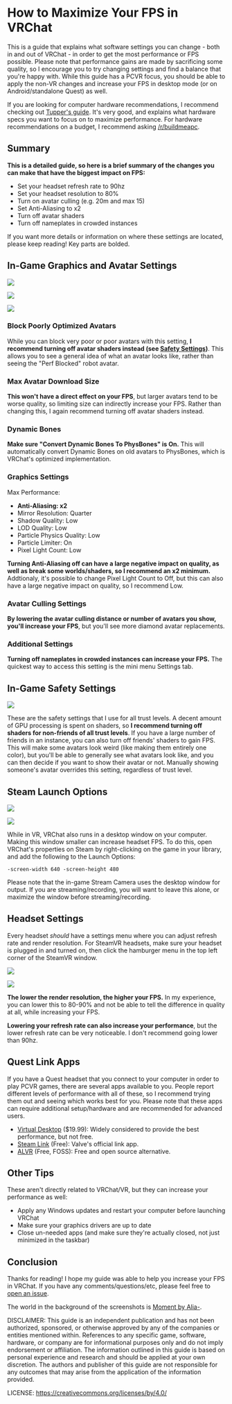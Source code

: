 # How to Maximize Your FPS in VRChat

This is a guide that explains what software settings you can change - both in and out of VRChat - in order to get the most performance or FPS possible. Please note that performance gains are made by sacrificing some quality, so I encourage you to try changing settings and find a balance that you're happy with. While this guide has a PCVR focus, you should be able to apply the non-VR changes and increase your FPS in desktop mode (or on Android/standalone Quest) as well.

If you are looking for computer hardware recommendations, I recommend checking out [Tupper's guide](https://tupper.notion.site/The-Current-Best-PC-For-VRChat-0636cbf57062499e80f02554afda2be4). It's very good, and explains what hardware specs you want to focus on to maximize performance. For hardware recommendations on a budget, I recommend asking [/r/buildmeapc](https://reddit.com/r/buildmeapc/).

## Summary
**This is a detailed guide, so here is a brief summary of the changes you can make that have the biggest impact on FPS:**
- Set your headset refresh rate to 90hz
- Set your headset resolution to 80%
- Turn on avatar culling (e.g. 20m and max 15)
- Set Anti-Aliasing to x2
- Turn off avatar shaders
- Turn off nameplates in crowded instances

If you want more details or information on where these settings are located, please keep reading! Key parts are bolded.

## In-Game Graphics and Avatar Settings

![](images/settings_graphics_1.png)

![](images/settings_graphics_2.png)

![](images/settings_avatars_1.png)

### Block Poorly Optimized Avatars
While you can block very poor or poor avatars with this setting, **I recommend turning off avatar shaders instead (see [Safety Settings](#in-game-safety-settings))**. This allows you to see a general idea of what an avatar looks like, rather than seeing the "Perf Blocked" robot avatar.

### Max Avatar Download Size
**This won't have a direct effect on your FPS**, but larger avatars tend to be worse quality, so limiting size can indirectly increase your FPS. Rather than changing this, I again recommend turning off avatar shaders instead.

### Dynamic Bones
**Make sure "Convert Dynamic Bones To PhysBones" is On.** This will automatically convert Dynamic Bones on old avatars to PhysBones, which is VRChat's optimized implementation.

### Graphics Settings
Max Performance:
- **Anti-Aliasing: x2**
- Mirror Resolution: Quarter
- Shadow Quality: Low
- LOD Quality: Low
- Particle Physics Quality: Low
- Particle Limiter: On
- Pixel Light Count: Low

**Turning Anti-Aliasing off can have a large negative impact on quality, as well as break some worlds/shaders, so I recommend an x2 minimum.** Addtionaly, it's possible to change Pixel Light Count to Off, but this can also have a large negative impact on quality, so I recommend Low.

### Avatar Culling Settings

**By lowering the avatar culling distance or number of avatars you show, you'll increase your FPS**, but you'll see more diamond avatar replacements.

### Additional Settings

**Turning off nameplates in crowded instances can increase your FPS.** The quickest way to access this setting is the mini menu Settings tab.

## In-Game Safety Settings

![](images/settings_safety_1.png)

These are the safety settings that I use for all trust levels. A decent amount of GPU processing is spent on shaders, so **I recommend turning off shaders for non-friends of all trust levels**. If you have a large number of friends in an instance, you can also turn off friends' shaders to gain FPS. This will make some avatars look weird (like making them entirely one color), but you'll be able to generally see what avatars look like, and you can then decide if you want to show their avatar or not. Manually showing someone's avatar overrides this setting, regardless of trust level.

## Steam Launch Options

![](images/launch_options_1.png)

![](images/launch_options_2.png)

While in VR, VRChat also runs in a desktop window on your computer. Making this window smaller can increase headset FPS. To do this, open VRChat's properties on Steam by right-clicking on the game in your library, and add the following to the Launch Options:

```-screen-width 640 -screen-height 480```

Please note that the in-game Stream Camera uses the desktop window for output. If you are streaming/recording, you will want to leave this alone, or maximize the window before streaming/recording.

## Headset Settings

Every headset *should* have a settings menu where you can adjust refresh rate and render resolution. For SteamVR headsets, make sure your headset is plugged in and turned on, then click the hamburger menu in the top left corner of the SteamVR window.

![](images/steamvr_1.png)

![](images/steamvr_2.png)

**The lower the render resolution, the higher your FPS.** In my experience, you can lower this to 80-90% and not be able to tell the difference in quality at all, while increasing your FPS.

**Lowering your refresh rate can also increase your performance**, but the lower refresh rate can be very noticeable. I don't recommend going lower than 90hz.

## Quest Link Apps

If you have a Quest headset that you connect to your computer in order to play PCVR games, there are several apps available to you. People report different levels of performance with all of these, so I recommend trying them out and seeing which works best for you. Please note that these apps can require additional setup/hardware and are recommended for advanced users.

- [Virtual Desktop](https://www.meta.com/experiences/2017050365004772/) ($19.99): Widely considered to provide the best performance, but not free.
- [Steam Link](https://www.meta.com/experiences/5841245619310585/) (Free): Valve's official link app.
- [ALVR](https://github.com/alvr-org/ALVR) (Free, FOSS): Free and open source alternative.

## Other Tips

These aren't directly related to VRChat/VR, but they can increase your performance as well:
- Apply any Windows updates and restart your computer before launching VRChat
- Make sure your graphics drivers are up to date
- Close un-needed apps (and make sure they're actually closed, not just minimized in the taskbar)

## Conclusion

Thanks for reading! I hope my guide was able to help you increase your FPS in VRChat. If you have any comments/questions/etc, please feel free to [open an issue](https://github.com/shugy0/max-vrchat-fps/issues).

The world in the background of the screenshots is [Moment by Alia-](https://vrchat.com/home/world/wrld_f3e56230-2bd9-4688-86eb-e24fa3e4c595).

DISCLAIMER: This guide is an independent publication and has not been authorized, sponsored, or otherwise approved by any of the companies or entities mentioned within. References to any specific game, software, hardware, or company are for informational purposes only and do not imply endorsement or affiliation. The information outlined in this guide is based on personal experience and research and should be applied at your own discretion. The authors and publisher of this guide are not responsible for any outcomes that may arise from the application of the information provided.

LICENSE: https://creativecommons.org/licenses/by/4.0/